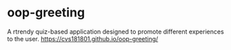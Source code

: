 # oop-greeting
A rtrendy quiz-based application designed to promote different experiences to the user.
https://cvs181801.github.io/oop-greeting/

